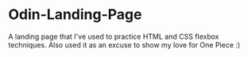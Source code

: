 # Odin-Landing-Page

A landing page that I've used to practice HTML and CSS flexbox techniques.
Also used it as an excuse to show my love for One Piece :)

